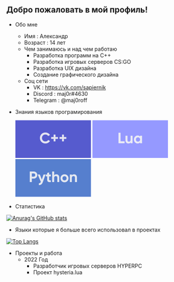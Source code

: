 ## Добро пожаловать в мой профиль!

+ Обо мне
  + Имя : Александр
  + Возраст : 14 лет
  + Чем занимаюсь и над чем работаю
    + Разработка программ на C++
    + Разработка игровых серверов CS:GO
    + Разработка UIX дизайна
    + Создание графического дизайна
  + Соц сети
    + VK : https://vk.com/sapiernik
    + Discord : maj0r#4630
    + Telegram : @maj0roff

+ Знания языков програмирования

  ![C++](https://github.com/maj0roff/maj0roff/blob/main/Group%205.png?raw=true)
  ![LUA](https://github.com/maj0roff/maj0roff/blob/main/Group%207.png?raw=true)
  ![Python](https://github.com/maj0roff/maj0roff/blob/main/Group%204.png?raw=true)

+ Статистика

[![Anurag's GitHub stats](https://github-readme-stats.vercel.app/api?username=maj0roff&locale=ru)](https://github.com/maj0roff/)

+ Языки которые я больше всего использовал в проектах

[![Top Langs](https://github-readme-stats.vercel.app/api/top-langs/?username=maj0roff&layout=compact&locale=ru)](https://github.com/maj0roff)

+ Проекты и работа
  + 2022 Год
    + Разработчик игровых серверов HYPERPC
    + Проект hysteria.lua
